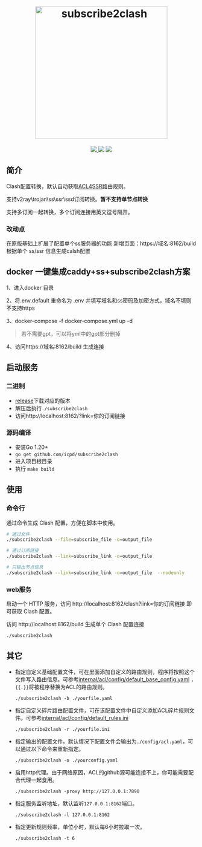 <h1 align="center">
  <img src="https://github.com/icpd/subscribe2clash/raw/master/subscribe2clash.png" alt="subscribe2clash" width="350">
</h1>


<p align="center">
  <a href="https://goreportcard.com/report/github.com/icpd/subscribe2clash">
    <img src="https://goreportcard.com/badge/github.com/icpd/subscribe2clash">
  </a>
  <img src="https://img.shields.io/github/go-mod/go-version/Dreamacro/clash?style=flat-square">
  <a href="https://github.com/icpd/subscribe2clash/releases">
    <img src="https://img.shields.io/github/release/icpd/subscribe2clash/all.svg">
  </a>
</p>


## 简介

Clash配置转换，默认自动获取[ACL4SSR](https://github.com/ACL4SSR/ACL4SSR)路由规则。  

支持v2ray\trojan\ss\ssr\ssd订阅转换。**暂不支持单节点转换**  

支持多订阅一起转换，多个订阅连接用英文逗号隔开。

### 改动点
在原版基础上扩展了配置单个ss服务器的功能
新增页面：https://域名:8162/build 根据单个 ss/ssr 信息生成calsh配置

## docker 一键集成caddy+ss+subscribe2clash方案
1、进入docker 目录

2、将.env.default 重命名为 .env 并填写域名和ss密码及加密方式，域名不填则不支持https

3、docker-compose -f docker-compose.yml up -d
> 若不需要gpt，可以将yml中的gpt部分删掉

4、访问https://域名:8162/build 生成连接

## 启动服务

### 二进制

- [release](https://github.com/icpd/subscribe2clash/releases)下载对应的版本
- 解压后执行`./subscribe2clash`
- 访问http://localhost:8162/?link=你的订阅链接

### 源码编译

- 安装Go 1.20+
- `go get github.com/icpd/subscribe2clash`
- 进入项目根目录
- 执行 `make build`

## 使用

### 命令行
通过命令生成 Clash 配置，方便在脚本中使用。
```bash
# 通过文件
./subscribe2clash --file=subscribe_file -o=output_file 

# 通过订阅链接
./subscribe2clash --link=subscribe_link -o=output_file

# 只输出节点信息
./subscribe2clash --link=subscribe_link -o=output_file  --nodeonly
```


### web服务
启动一个 HTTP 服务，访问 http://localhost:8162/clash?link=你的订阅链接 即可获取 Clash 配置。

访问 http://localhost:8162/build 生成单个 Clash 配置连接

```bash
./subscribe2clash
```

## 其它
- 指定自定义基础配置文件，可在里面添加自定义的路由规则，程序将按照这个文件写入路由信息。可参考[internal/acl/config/default_base_config.yaml](https://github.com/icpd/subscribe2clash/blob/master/internal/acl/config/default_base_config.yaml) ，`{{.}}`将被程序替换为ACL的路由规则。

  ```
  ./subscribe2clash -b ./yourfile.yaml
  ```

- 指定自定义碎片路由配置文件，可在该配置文件中自定义添加ACL碎片规则文件。可参考[internal/acl/config/default_rules.ini](https://github.com/icpd/subscribe2clash/blob/master/internal/acl/config/default_rules.ini)

  ```
  ./subscribe2clash -r ./yourfile.ini
  ```

- 指定输出的配置文件。默认情况下配置文件会输出为`./config/acl.yaml`，可以通过以下命令来重新指定。

  ```
  ./subscribe2clash -o ./yourconfig.yaml
  ```


- 启用http代理。由于网络原因，ACL的github源可能连接不上，你可能需要配合代理一起食用。

  ```
  ./subscribe2clash -proxy http://127.0.0.1:7890
  ```

- 指定服务监听地址，默认监听`127.0.0.1:8162`端口。

  ```
  ./subscribe2clash -l 127.0.0.1:8162
  ```

- 指定更新规则频率，单位小时，默认每6小时拉取一次。

  ```
  ./subscribe2clash -t 6
  ```
